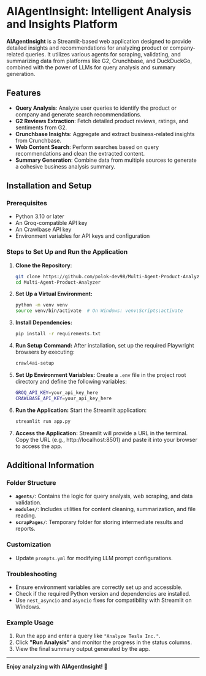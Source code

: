 # AIAgentInsight: Intelligent Analysis and Insights Platform

**AIAgentInsight** is a Streamlit-based web application designed to provide detailed insights and recommendations for analyzing product or company-related queries. It utilizes various agents for scraping, validating, and summarizing data from platforms like G2, Crunchbase, and DuckDuckGo, combined with the power of LLMs for query analysis and summary generation.

## Features
- **Query Analysis**: Analyze user queries to identify the product or company and generate search recommendations.
- **G2 Reviews Extraction**: Fetch detailed product reviews, ratings, and sentiments from G2.
- **Crunchbase Insights**: Aggregate and extract business-related insights from Crunchbase.
- **Web Content Search**: Perform searches based on query recommendations and clean the extracted content.
- **Summary Generation**: Combine data from multiple sources to generate a cohesive business analysis summary.

## Installation and Setup

### Prerequisites
- Python 3.10 or later
- An Groq-compatible API key
- An Crawlbase API key
- Environment variables for API keys and configuration

### Steps to Set Up and Run the Application

1. **Clone the Repository**:
   ```bash
   git clone https://github.com/polok-dev98/Multi-Agent-Product-Analyzer
   cd Multi-Agent-Product-Analyzer
2. **Set Up a Virtual Environment:**
    ```bash
    python -m venv venv
    source venv/bin/activate  # On Windows: venv\Scripts\activate
3. **Install Dependencies:**
    ```bash
    pip install -r requirements.txt

4. **Run Setup Command:**
      After installation, set up the required Playwright browsers by executing:
      ```bash
      crawl4ai-setup
5. **Set Up Environment Variables:**
    Create a `.env` file in the project root directory and define the following variables:
    ```bash
    GROQ_API_KEY=your_api_key_here
    CRAWLBASE_API_KEY=your_api_key_here
6. **Run the Application:**
    Start the Streamlit application:
    ```bash
    streamlit run app.py
7. **Access the Application:**
Streamlit will provide a URL in the terminal. Copy the URL (e.g., http://localhost:8501) and paste it into your browser to access the app.


## Additional Information

### Folder Structure
- **`agents/`**: Contains the logic for query analysis, web scraping, and data validation.
- **`modules/`**: Includes utilities for content cleaning, summarization, and file reading.
- **`scrapPages/`**: Temporary folder for storing intermediate results and reports.

### Customization
- Update `prompts.yml` for modifying LLM prompt configurations.

### Troubleshooting
- Ensure environment variables are correctly set up and accessible.
- Check if the required Python version and dependencies are installed.
- Use `nest_asyncio` and `asyncio` fixes for compatibility with Streamlit on Windows.

### Example Usage
1. Run the app and enter a query like `"Analyze Tesla Inc."`.
2. Click **"Run Analysis"** and monitor the progress in the status columns.
3. View the final summary output generated by the app.

---

**Enjoy analyzing with AIAgentInsight! 🚀**









